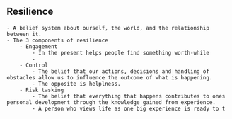 ## Resilience
	- A belief system about ourself, the world, and the relationship between it.
	- The 3 components of resilience
		- Engagement
			- In the present helps people find something worth-while
			-
		- Control
			- The belief that our actions, decisions and handling of obstacles allow us to influence the outcome of what is happening.
			- The opposite is helplness.
		- Risk tasking
			- The belief that everything that happens contributes to ones personal development through the knowledge gained from experience.
			- A person who views life as one big experience is ready to t